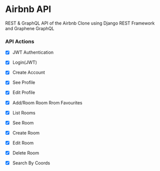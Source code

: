 # Airbnb API

REST & GraphQL API of the Airbnb Clone using Django REST Framework and Graphene GraphQL

### API Actions

- [x] JWT Authentication
- [x] Login(JWT)
- [x] Create Account 
- [x] See Profile
- [x] Edit Profile
- [x] Add/Room Room Rrom Favourites
- [x] List Rooms
- [x] See Room
- [x] Create Room
- [x] Edit Room
- [x] Delete Room
- [x] Search By Coords



